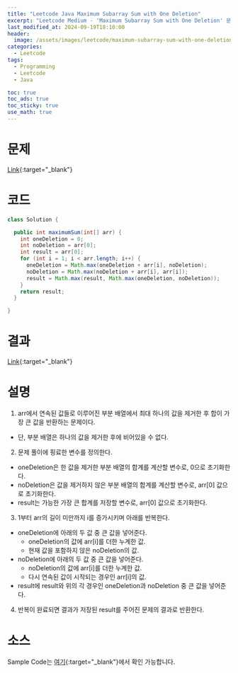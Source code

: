 ```yaml
---
title: "Leetcode Java Maximum Subarray Sum with One Deletion"
excerpt: "Leetcode Medium - 'Maximum Subarray Sum with One Deletion' 문제 Java 풀이"
last_modified_at: 2024-09-19T18:10:00
header:
  image: /assets/images/leetcode/maximum-subarray-sum-with-one-deletion.png
categories:
  - Leetcode
tags:
  - Programming
  - Leetcode
  - Java

toc: true
toc_ads: true
toc_sticky: true
use_math: true
---
```

# 문제
[Link](https://leetcode.com/problems/maximum-subarray-sum-with-one-deletion/){:target="_blank"}

# 코드
```java
class Solution {

  public int maximumSum(int[] arr) {
    int oneDeletion = 0;
    int noDeletion = arr[0];
    int result = arr[0];
    for (int i = 1; i < arr.length; i++) {
      oneDeletion = Math.max(oneDeletion + arr[i], noDeletion);
      noDeletion = Math.max(noDeletion + arr[i], arr[i]);
      result = Math.max(result, Math.max(oneDeletion, noDeletion));
    }
    return result;
  }

}
```

# 결과
[Link](https://leetcode.com/problems/maximum-subarray-sum-with-one-deletion/submissions/1395269536/){:target="_blank"}

# 설명
1. arr에서 연속된 값들로 이루어진 부분 배열에서 최대 하나의 값을 제거한 후 합이 가장 큰 값을 반환하는 문제이다.
- 단, 부분 배열은 하나의 값을 제거한 후에 비어있을 수 없다.

2. 문제 풀이에 핑료한 변수를 정의한다.
- oneDeletion은 한 값을 제거한 부분 배열의 합계를 계산할 변수로, 0으로 초기화한다.
- noDeletion은 값을 제거하지 않은 부분 배열의 합계를 계산할 변수로, arr[0] 값으로 초기화한다.
- result는 가능한 가장 큰 합계를 저장할 변수로, arr[0] 값으로 초기화한다.

3. 1부터 arr의 길이 미만까지 i를 증가시키며 아래를 반복한다.
- oneDeletion에 아래의 두 값 중 큰 값을 넣어준다.
  - oneDeletion의 값에 arr[i]를 더한 누계한 값.
  - 현재 값을 포함하지 않은 noDeletion의 값.
- noDeletion에 아래의 두 값 중 큰 값을 넣어준다.
  - noDeletion의 값에 arr[i]를 더한 누계한 값.
  - 다시 연속된 값이 시작되는 경우인 arr[i]의 값.
- result에 result와 위의 각 경우인 oneDeletion과 noDeletion 중 큰 값을 넣어준다.

4. 반복이 완료되면 결과가 저장된 result를 주어진 문제의 결과로 반환한다.

# 소스
Sample Code는 [여기](https://github.com/GracefulSoul/leetcode/blob/master/src/main/java/gracefulsoul/problems/MaximumSubarraySumWithOneDeletion.java){:target="_blank"}에서 확인 가능합니다.